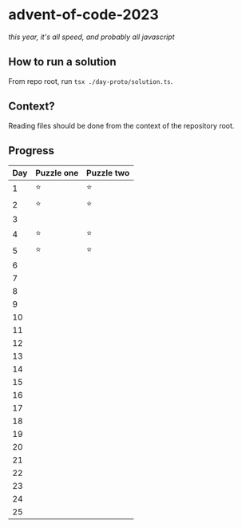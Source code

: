 # advent-of-code-2023

_this year, it's all speed, and probably all javascript_

## How to run a solution

From repo root, run `tsx ./day-proto/solution.ts`.

## Context?

Reading files should be done from the context of the repository root.

## Progress

| Day | Puzzle one | Puzzle two |
| --- | ---------- | ---------- |
| 1   | ⭐         | ⭐         |
| 2   | ⭐         | ⭐         |
| 3   |            |            |
| 4   | ⭐         | ⭐         |
| 5   | ⭐         | ⭐         |
| 6   |            |            |
| 7   |            |            |
| 8   |            |            |
| 9   |            |            |
| 10  |            |            |
| 11  |            |            |
| 12  |            |            |
| 13  |            |            |
| 14  |            |            |
| 15  |            |            |
| 16  |            |            |
| 17  |            |            |
| 18  |            |            |
| 19  |            |            |
| 20  |            |            |
| 21  |            |            |
| 22  |            |            |
| 23  |            |            |
| 24  |            |            |
| 25  |            |            |
